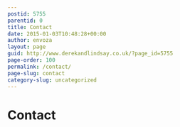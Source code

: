 ```yaml
---
postid: 5755
parentid: 0
title: Contact
date: 2015-01-03T10:48:28+00:00
author: envoza
layout: page
guid: http://www.derekandlindsay.co.uk/?page_id=5755
page-order: 100
permalink: /contact/
page-slug: contact
category-slug: uncategorized
---
```

# Contact

<script src="https://www.cognitoforms.com/f/seamless.js" data-key="21DkH1KpqECPBXOkTLQL7w" data-form="1"></script>